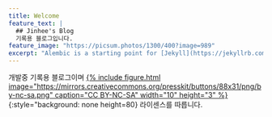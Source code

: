 ```yaml
---
title: Welcome
feature_text: |
  ## Jinhee's Blog
  기록용 블로그입니다.
feature_image: "https://picsum.photos/1300/400?image=989"
excerpt: "Alembic is a starting point for [Jekyll](https://jekyllrb.com/) projects. Rather than starting from scratch, this boilerplate is designed to get the ball rolling immediately. Install it, configure it, tweak it, push it."
---
```

개발중 기록용 블로그이며 [{% include figure.html image="https://mirrors.creativecommons.org/presskit/buttons/88x31/png/by-nc-sa.png" caption="CC BY-NC-SA" width="10" height="3" %}](https://creativecommons.org/licenses/by-nc-sa/2.0/){:style="background: none height=80} 라이센스를 따릅니다.



